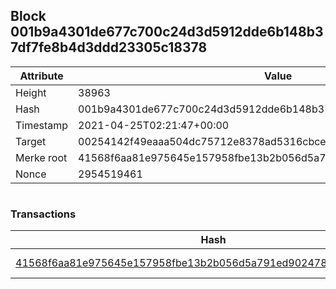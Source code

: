 ## Block 001b9a4301de677c700c24d3d5912dde6b148b37df7fe8b4d3ddd23305c18378

Attribute | Value
--- | ---
Height | 38963
Hash | 001b9a4301de677c700c24d3d5912dde6b148b37df7fe8b4d3ddd23305c18378
Timestamp | 2021-04-25T02:21:47+00:00
Target | 00254142f49eaaa504dc75712e8378ad5316cbcead634704b3734b6271167cc4
Merke root | 41568f6aa81e975645e157958fbe13b2b056d5a791ed902478bebf7c319ad1b5
Nonce | 2954519461

```

```

### Transactions

Hash | Amount
--- | ---
[41568f6aa81e975645e157958fbe13b2b056d5a791ed902478bebf7c319ad1b5](41568f6aa81e975645e157958fbe13b2b056d5a791ed902478bebf7c319ad1b5.md) | 10.00000000 SKEPTI 
